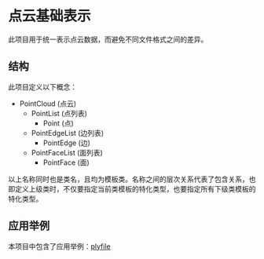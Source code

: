 # 点云基础表示

此项目用于统一表示点云数据，而避免不同文件格式之间的差异。

## 结构

此项目定义以下概念：

- PointCloud (点云)
  - PointList (点列表)
    - Point (点)
  - PointEdgeList (边列表)
    - PointEdge (边)
  - PointFaceList (面列表)
    - PointFace (面)

以上名称同时也是类名，且均为模板类。名称之间的层次关系代表了包含关系，也即定义上级类时，不仅要指定当前类模板的特化类型，也要指定所有下级类模板的特化类型。

## 应用举例

本项目中包含了应用举例：[plyfile](../plyfile)